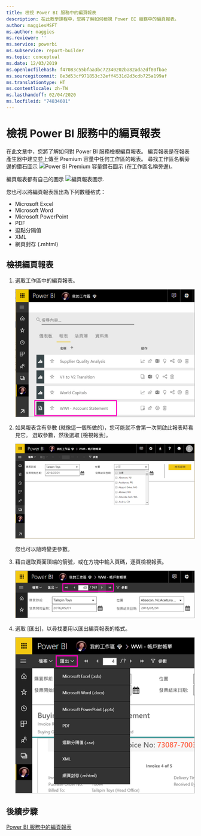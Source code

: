 ```yaml
---
title: 檢視 Power BI 服務中的編頁報表
description: 在此教學課程中，您將了解如何檢視 Power BI 服務中的編頁報表。
author: maggiesMSFT
ms.author: maggies
ms.reviewer: ''
ms.service: powerbi
ms.subservice: report-builder
ms.topic: conceptual
ms.date: 12/03/2019
ms.openlocfilehash: f47083c55bfaa3bc72340202ba82ada2df80fbae
ms.sourcegitcommit: 8e3d53cf971853c32eff4531d2d3cdb725a199af
ms.translationtype: HT
ms.contentlocale: zh-TW
ms.lasthandoff: 02/04/2020
ms.locfileid: "74834601"
---
```

# <a name="view-a-paginated-report-in-the-power-bi-service"></a>檢視 Power BI 服務中的編頁報表

在此文章中，您將了解如何對 Power BI 服務檢視編頁報表。 編頁報表是在報表產生器中建立並上傳至 Premium 容量中任何工作區的報表。 尋找工作區名稱旁邊的鑽石圖示 ![Power BI Premium 容量鑽石圖示](media/paginated-reports-view-power-bi-service/premium-diamond.png) (在工作區名稱旁邊)。 

編頁報表都有自己的圖示 ![編頁報表圖示](media/paginated-reports-view-power-bi-service/power-bi-paginated-report-icon.png).

您也可以將編頁報表匯出為下列數種格式： 

- Microsoft Excel
- Microsoft Word
- Microsoft PowerPoint
- PDF
- 逗點分隔值
- XML
- 網頁封存 (.mhtml)

## <a name="view-a-paginated-report"></a>檢視編頁報表

1. 選取工作區中的編頁報表。

    ![Power BI 服務中的編頁報表](media/paginated-reports-view-power-bi-service/power-bi-paginated-report-in-service.png)

2. 如果報表含有參數 (就像這一個所做的)，您可能就不會第一次開啟此報表時看見它。 選取參數，然後選取 [檢視報表]。 

     ![選取要檢視報表的參數](media/paginated-reports-view-power-bi-service/power-bi-paginated-select-parameters.png)

    您也可以隨時變更參數。

1. 藉由選取頁面頂端的箭號，或在方塊中輸入頁碼，逐頁檢視報表。
    
   ![逐頁檢視報表](media/paginated-reports-view-power-bi-service/power-bi-paginated-page-thru-report.png)

4. 選取 [匯出]，以尋找要用以匯出編頁報表的格式。

    ![選取匯出格式](media/paginated-reports-view-power-bi-service/power-bi-paginated-export.png)


## <a name="next-steps"></a>後續步驟

[Power BI 服務中的編頁報表](end-user-paginated-report.md)
